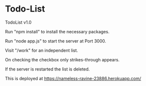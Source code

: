 # Todo-List
TodoList v1.0

Run "npm install" to install the necessary packages.

Run "node app.js" to start the server at Port 3000.

Visit "/work" for an independent list.

On checking the checkbox only strikes-through appears.

If the server is restarted the list is deleted.

This is deployed at https://nameless-ravine-23886.herokuapp.com/
